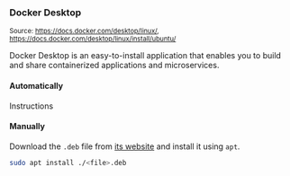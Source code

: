 ### Docker Desktop

<small>Source: https://docs.docker.com/desktop/linux/, https://docs.docker.com/desktop/linux/install/ubuntu/</small>

Docker Desktop is an easy-to-install application that enables you to build and share containerized applications and microservices.

#### **Automatically**

Instructions

#### **Manually**

Download the `.deb` file from [its website](https://docs.docker.com/desktop/linux/install/) and install it using `apt`.

```bash
sudo apt install ./<file>.deb
```
